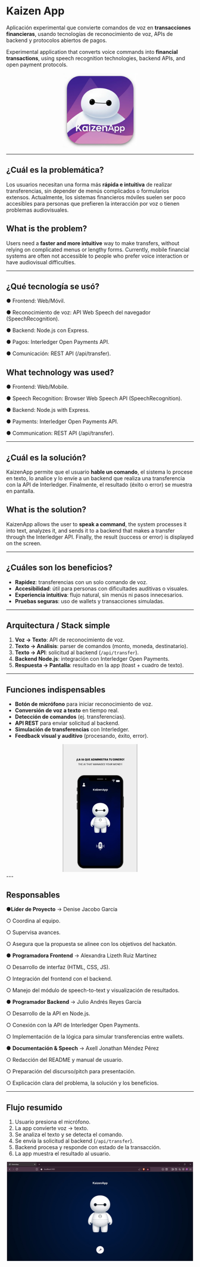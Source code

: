 # Kaizen App
Aplicación experimental que convierte comandos de voz en **transacciones financieras**, usando tecnologías de reconocimiento de voz, APIs de backend y protocolos abiertos de pagos. 

Experimental application that converts voice commands into **financial transactions**, using speech recognition technologies, backend APIs, and open payment protocols.  
<div align="center">
  <img src="https://github.com/DennysJ/KaizenCode/blob/main/Img-Kaizen/Icono.jpg" alt="Prototipo" width="200">
</div>

---

##  ¿Cuál es la problemática?
Los usuarios necesitan una forma más **rápida e intuitiva** de realizar transferencias, sin depender de menús complicados o formularios extensos. Actualmente, los sistemas financieros móviles suelen ser poco accesibles para personas que prefieren la interacción por voz o tienen problemas audiovisuales.  

## What is the problem?
Users need a **faster and more intuitive** way to make transfers, without relying on complicated menus or lengthy forms. Currently, mobile financial systems are often not accessible to people who prefer voice interaction or have audiovisual difficulties.  

---
## ¿Qué tecnología se usó?
● Frontend: Web/Móvil. 

● Reconocimiento de voz: API Web Speech del navegador (SpeechRecognition). 

● Backend: Node.js con Express. 

● Pagos: Interledger Open Payments API. 

● Comunicación: REST API (/api/transfer). 

## What technology was used?
● Frontend: Web/Mobile.  

● Speech Recognition: Browser Web Speech API (SpeechRecognition).  

● Backend: Node.js with Express.  

● Payments: Interledger Open Payments API.  

● Communication: REST API (/api/transfer).  

---

## ¿Cuál es la solución?
KaizenApp permite que el usuario **hable un comando**, el sistema lo procese en texto, lo analice y lo envíe a un backend que realiza una transferencia con la API de Interledger. Finalmente, el resultado (éxito o error) se muestra en pantalla.  


## What is the solution?
KaizenApp allows the user to **speak a command**, the system processes it into text, analyzes it, and sends it to a backend that makes a transfer through the Interledger API. Finally, the result (success or error) is displayed on the screen.  

---

## ¿Cuáles son los beneficios?
- **Rapidez**: transferencias con un solo comando de voz.  
- **Accesibilidad**: útil para personas con dificultades auditivas o visuales.  
- **Experiencia intuitiva**: flujo natural, sin menús ni pasos innecesarios.  
- **Pruebas seguras**: uso de wallets y transacciones simuladas.  

---

## Arquitectura / Stack simple
1. **Voz → Texto**: API de reconocimiento de voz.  
2. **Texto → Análisis**: parser de comandos (monto, moneda, destinatario).  
3. **Texto → API**: solicitud al backend (`/api/transfer`).  
4. **Backend Node.js**: integración con Interledger Open Payments.  
5. **Respuesta → Pantalla**: resultado en la app (toast + cuadro de texto).  

---

## Funciones indispensables
-  **Botón de micrófono** para iniciar reconocimiento de voz.  
-  **Conversión de voz a texto** en tiempo real.  
-  **Detección de comandos** (ej. transferencias).  
-  **API REST** para enviar solicitud al backend.  
-  **Simulación de transferencias** con Interledger.  
-  **Feedback visual y auditivo** (procesando, éxito, error).  
<div align="center">
  <img src="https://github.com/DennysJ/Prueba1/blob/main/Protottipo.jpg" alt="Prototipo" width="200">
</div>
---

##  Responsables
●**Líder de Proyecto** → Denise Jacobo García 

○ Coordina al equipo. 

○ Supervisa avances. 

○ Asegura que la propuesta se alinee con los objetivos del hackatón. 

● **Programadora Frontend** → Alexandra Lizeth Ruiz Martínez 

○ Desarrollo de interfaz (HTML, CSS, JS). 

○ Integración del frontend con el backend. 

○ Manejo del módulo de speech-to-text y visualización de resultados. 

● **Programador Backend** → Julio Andrés Reyes García 

○ Desarrollo de la API en Node.js. 

○ Conexión con la API de Interledger Open Payments. 

○ Implementación de la lógica para simular transferencias entre wallets. 

● **Documentación & Speech** → Axell Jonathan Méndez Pérez 

○ Redacción del README y manual de usuario. 

○ Preparación del discurso/pitch para presentación. 

○ Explicación clara del problema, la solución y los beneficios.

---

##  Flujo resumido
1. Usuario presiona el micrófono.  
2. La app convierte voz → texto.  
3. Se analiza el texto y se detecta el comando.  
4. Se envía la solicitud al backend (`/api/transfer`).  
5. Backend procesa y responde con estado de la transacción.  
6. La app muestra el resultado al usuario.

<div align="center">
  <img src="https://github.com/DennysJ/KaizenCode/blob/main/Img-Kaizen/view.jpg" width="500">
</div>
